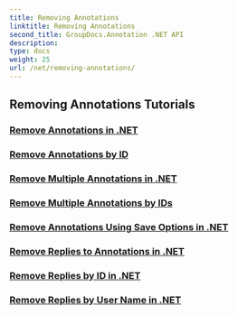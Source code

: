 ```yaml
---
title: Removing Annotations
linktitle: Removing Annotations
second_title: GroupDocs.Annotation .NET API
description: 
type: docs
weight: 25
url: /net/removing-annotations/
---
```


## Removing Annotations Tutorials
### [Remove Annotations in .NET](./remove-annotations/)
### [Remove Annotations by ID](./remove-annotations-by-id/)
### [Remove Multiple Annotations in .NET](./remove-multiple-annotations/)
### [Remove Multiple Annotations by IDs](./remove-multiple-annotations-by-ids/)
### [Remove Annotations Using Save Options in .NET](./remove-annotations-using-save-options/)
### [Remove Replies to Annotations in .NET](./remove-replies-to-annotations/)
### [Remove Replies by ID in .NET](./remove-replies-by-id/)
### [Remove Replies by User Name in .NET](./remove-replies-by-username/)